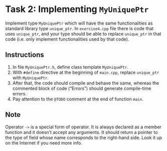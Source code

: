 # Task 2: Implementing `MyUniquePtr`

Implement type `MyUniquePtr` which will have the same functionalities as standard library type `unique_ptr`. In `exercise4.cpp` file there is code that uses `unique_ptr`, and your type should be able to replace `unique_ptr` in that code (i.e. only implement functionalities used by that code).

## Instructions

1. In file `MyUniquePtr.h`, define class template `MyUniquePtr`.
2. With `#define` directive at the beginning of `main.cpp`, replace `unique_ptr` with `MyUniquePtr`.
3. After that, the code should compile and behave the same, whereas the commented block of code (“Errors”) should generate compile-time errors.
4. Pay attention to the `@TODO` comment at the end of function `main`.

## Note

Operator `->` is a special form of operator. It is always declared as a member function and it doesn’t accept any arguments. It should return a pointer to the type of field whose name corresponds to the right-hand side. Look it up on the Internet if you need more info.